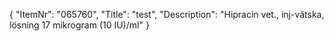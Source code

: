 {
  "ItemNr": "065760",
  "Title": "test",
  "Description": "Hipracin vet., inj-vätska, lösning 17 mikrogram (10 IU)/ml"
}